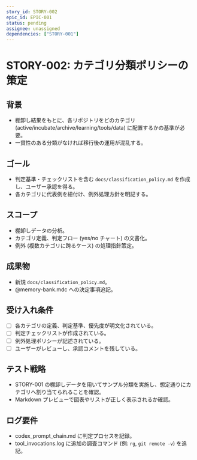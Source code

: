 ```yaml
---
story_id: STORY-002
epic_id: EPIC-001
status: pending
assignee: unassigned
dependencies: ["STORY-001"]
---
```


# STORY-002: カテゴリ分類ポリシーの策定

## 背景
- 棚卸し結果をもとに、各リポジトリをどのカテゴリ (active/incubate/archive/learning/tools/data) に配置するかの基準が必要。
- 一貫性のある分類がなければ移行後の運用が混乱する。

## ゴール
- 判定基準・チェックリストを含む `docs/classification_policy.md` を作成し、ユーザー承認を得る。
- 各カテゴリに代表例を紐付け、例外処理方針を明記する。

## スコープ
- 棚卸しデータの分析。
- カテゴリ定義、判定フロー (yes/no チャート) の文書化。
- 例外 (複数カテゴリに跨るケース) の処理指針策定。

## 成果物
- 新規 `docs/classification_policy.md`。
- @memory-bank.mdc への決定事項追記。

## 受け入れ条件
- [ ] 各カテゴリの定義、判定基準、優先度が明文化されている。
- [ ] 判定チェックリストが作成されている。
- [ ] 例外処理ポリシーが記述されている。
- [ ] ユーザーがレビューし、承認コメントを残している。

## テスト戦略
- STORY-001 の棚卸しデータを用いてサンプル分類を実施し、想定通りにカテゴリへ割り当てられることを確認。
- Markdown プレビューで図表やリストが正しく表示されるか確認。

## ログ要件
- codex_prompt_chain.md に判定プロセスを記録。
- tool_invocations.log に追加の調査コマンド (例: `rg`, `git remote -v`) を追記。
